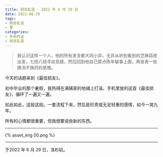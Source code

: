 ```yaml
---
title: 胡言乱语 - 2022 年 6 月 29 日
date: 2022-06-29
tags:
- 胡言乱语
- 夏
categories:
- 多余的话
- 胡言乱语
---
```


> 我认识这样一个人，他的所有发言都大同小异，无非从听到看到的芝麻蒜皮出发，七拐八绕寻丝觅缝，然后回到他自己那点陈年破事上面，再发表一些换汤不换药的感慨。

今天的话题来到《最佳损友》。

初中毕业的那个暑假，我热得在满姨家的地铺上打滚。手机里放的这首《最佳损友》，循环了一遍又一遍。

如此如此，这般这般。一套流程下来，然后是珍贵或无足轻重的感情，如今一晃九年。

所有的心情都很重要，但我想要说些新的东西。

------

{% asset_img 00.png %}

------

于2022 年 6 月 29 日，洛杉矶。
